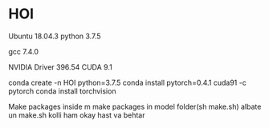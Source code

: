 # HOI

Ubuntu 18.04.3
python 3.7.5

gcc 7.4.0

NVIDIA Driver 396.54
CUDA 9.1

conda create -n HOI python=3.7.5
conda install pytorch=0.4.1 cuda91 -c pytorch
conda install torchvision

Make packages inside m
make packages in model folder(sh make.sh)
albate un make.sh kolli ham okay hast va behtar


